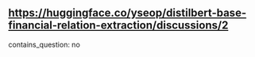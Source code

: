 ## https://huggingface.co/yseop/distilbert-base-financial-relation-extraction/discussions/2

contains_question: no